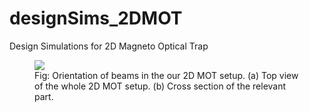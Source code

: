 # designSims_2DMOT
 Design Simulations for 2D Magneto Optical Trap
 <figure class="image">
  <img src="/notebook/2DMOT_ErNa_beams.png">
  <figcaption>Fig: Orientation of beams in the our 2D MOT setup. (a) Top view of the whole 2D MOT setup. (b) Cross section of the relevant part.</figcaption>
</figure>
